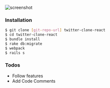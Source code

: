 ![screenshot](http://i.imgur.com/HtWa1QJ.png "screenshot")

### Installation

```sh
$ git clone [git-repo-url] twitter-clone-react
$ cd twitter-clone-react
$ bundle install
$ rake db:migrate
$ webpack
$ rails s
```


### Todos

 - Follow features
 - Add Code Comments
